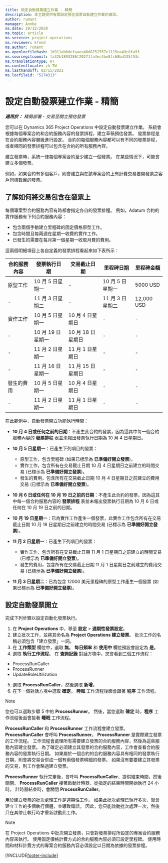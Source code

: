 ```yaml
---
title: 設定自動發票建立作業 - 精簡
description: 本主題提供有關設定預估發票自動建立作業的資訊。
author: rumant
manager: Annbe
ms.date: 10/13/2020
ms.topic: article
ms.service: project-operations
ms.reviewer: kfend
ms.author: rumant
ms.openlocfilehash: 1d911ab0defaaee40d8752557e1115ea49c8fa93
ms.sourcegitcommit: fa32b1893286f20271fa4ec4be8fc68bd135f53c
ms.translationtype: HT
ms.contentlocale: zh-TW
ms.lasthandoff: 02/15/2021
ms.locfileid: "5274313"
---
```

# <a name="configure-automatic-invoice-creation---lite"></a>設定自動發票建立作業 - 精簡
 
_**適用於：** 精簡部署 - 交易至開立預估發票_

您可以在 Dynamics 365 Project Operations 中設定自動發票建立作業。 系統會根據每個專案合約和合約服務內容的發票排程，建立草稿預估發票。 發票排程是在合約服務內容層級進行設定。 合約的每個服務內容都可以有不同的發票排程，或者相同的發票排程可以包含在合約的所有服務內容。

建立發票時，系統一律每個專案合約至少建立一個發票。 在某些情況下，可能會建立多個發票。

例如，如果合約有多個客戶，則會建立與在該專案合約上有計費交易要開發票之客戶同樣數目的發票。

## <a name="understand-how-transactions-are-included-on-an-invoice"></a>了解如何將交易包含在發票上 

每個專案型合約服務內容有時都會指定各自的發票排程。 例如，Adatum 合約的實作服務有下列合約服務內容：

- 包含兩個手動建立里程碑的固定價格原型工作。
- 包含時間且每兩週在星期一收費的實作工作。
- 已發生的需要在每月第一個星期一收取月費的費用。

這兩個明細項目上各自定義的發票排程看起來如下表所示：

| 合約服務內容 | 發票執行日期 | 交易截止日期 | 里程碑日期 | 里程碑金額 |
| --- | --- | --- | --- | --- |
| 原型工作 | 10 月 5 日星期一 | - | 10 月 5 日星期一 | 5000 USD |
| - | 11 月 3 日星期二 | - | 11 月 3 日星期二 | 12,000 USD |
| 實作工作 | 10 月 5 日星期一 | 10 月 4 日星期日 | - | - |
| - | 10 月 19 日星期一 | 10 月 18 日星期日 | - | - |
| - | 11 月 2 日星期一 | 11 月 1 日星期日 | - | - |
| - | 11 月 16 日星期一 | 11 月 15 日星期日 | - | - |
| 發生的費用 | 10 月 5 日星期一 | 10 月 4 日星期日 | - | - |
| - | 11 月 2 日星期一 | 11 月 1 日星期日 | - | - |

在此範例中，自動發票開立功能執行時間：

- **10 月 4 日或任何之前的日期**：不產生此合約的發票，因為這其中每一個合約服務內容的 **發票排程** 表並未報出發票執行日期為 10 月 4 日星期日。
- **10 月 5 日星期一**：已產生下列項目的發票：

    - 原型工作，包含里程碑 (如果已標示為 **已準備好開立發票**)。
    - 實作工作，包含所有在交易截止日期 10 月 4 日星期日之前建立的時間交易 (已標示為 **已準備好開立發票**)。
    - 發生的費用，包含所有在交易截止日期 10 月 4 日星期日之前建立的費用交易 (已標示為 **已準備好開立發票**)。
  
- **10 月 6 日或任何在 10 月 19 日之前的日期**：不產生此合約的發票，因為這其中每一個合約服務內容的 **發票排程** 表並未報出發票執行日期為 10 月 6 日或任何在 10 月 19 日之前的日期。
- **10 月 19 日星期一**：已為實作工作產生一個發票，此實作工作包含所有在交易截止日期 10 月 18 日星期日之前建立的時間交易 (已標示為 **已準備好開立發票**)。
- **11 月 2 日星期一**：已產生下列項目的發票：

    - 實作工作，包含所有在交易截止日期 11 月 1 日星期日之前建立的時間交易 (已標示為 **已準備好開立發票**)。
    - 發生的費用，包含所有在交易截止日期 11 月 1 日星期日之前建立的費用交易 (已標示為 **已準備好開立發票**)。

- **11 月 3 日星期二**：已為包含 12000 美元里程碑的原型工作產生一個發票 (如果已標示為 **已準備好開立發票**)。

## <a name="configure-automatic-invoicing"></a>設定自動發票開立

完成下列步驟以設定自動化發票執行。

1. 在 **Project Operations** 中，移至 **設定** > **週期性發票設定**。
2. 建立批次工作，並將其命名為 **Project Operations 建立發票**。 批次工作的名稱必須包含「建立發票」一詞。
3. 在 **工作類型** 欄位中，選取 **無**。 **每日頻率** 和 **使用中** 欄位預設會設定為 **是**。
4. 選取 **執行工作流程**。 在 **查詢記錄** 對話方塊中，您會看到三個工作流程：

- ProcessRunCaller
- ProcessRunner
- UpdateRoleUtilization

5. 選取 **ProcessRunCaller**，然後選取 **新增**。
6. 在下一個對話方塊中選取 **確定**。 **睡眠** 工作流程後面會跟著 **程序** 工作流程。 

> [!NOTE]
> 您也可以選取步驟 5 中的 **ProcessRunner**。 然後，當您選取 **確定** 時，**程序** 工作流程後面會接著 **睡眠** 工作流程。

**ProcessRunCaller** 和 **ProcessRunner** 工作流程會建立發票。 **ProcessRunCaller** 會呼叫 **ProcessRunner**。 **ProcessRunner** 是實際建立發票的工作流程。 工作流程會處理所有需要建立發票的合約服務內容，然後為這些服務內容建立發票。 為了確定必須建立其發票的合約服務內容，工作會查看合約服務內容的發票執行日期。 如果屬於一個合約的合約服務內容具有相同的發票執行日期，則會將交易合併成一個有兩個發票明細的發票。 如果沒有要要建立其發票的交易，則工作會略過建立發票。

**ProcessRunner** 執行完畢後，會呼叫 **ProcessRunCaller**、提供結束時間，然後關閉。 **ProcessRunCaller** 接著啟動計時器，從指定的結束時間開始執行 24 小時。 計時器結束時，會關閉 **ProcessRunCaller**。

用於建立發票的批次處理工作是週期性工作。 如果此批次處理已執行多次，就會建立工作的多個執行個體，並導致錯誤。 因此，您只能啟動批次處理一次，然後只在其停止執行時才重新啟動此工作。

> [!NOTE]
> 在 Project Operations 中批次開立發票，只會對發票排程所設定的專案合約服務內容來執行。 使用固定價格計費方式的合約服務內容必須已設定里程碑。 使用時間和材料計費方式的專案合約服務內容必須設定以日期為依據的發票排程。


[!INCLUDE[footer-include](../../includes/footer-banner.md)]